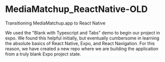 # MediaMatchup_ReactNative-OLD
Transitioning MediaMatchup.app to React Native

We used the "Blank with Typescript and Tabs" demo to begin our project in expo. We found this helpful initially, but eventually
cumbersome in learning the absolute basics of React Native, Expo, and React Navigation. For this reason, we have created a new 
repo where we are building the application from a truly blank Expo project state.
